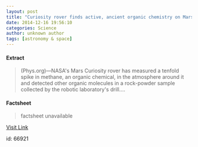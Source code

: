 ```yaml
---
layout: post
title: "Curiosity rover finds active, ancient organic chemistry on Mars"
date: 2014-12-16 19:56:10
categories: Science
author: unknown author
tags: [astronomy & space]
---
```



#### Extract
>(Phys.org)—NASA's Mars Curiosity rover has measured a tenfold spike in methane, an organic chemical, in the atmosphere around it and detected other organic molecules in a rock-powder sample collected by the robotic laboratory's drill....

#### Factsheet
>factsheet unavailable

[Visit Link](http://phys.org/news337964159.html)

id:   66921


